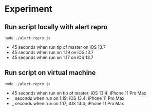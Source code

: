 # Experiment

## Run script locally with alert repro
`node ./alert-repro.js`

* 45 seconds when run tip of master on iOS 13.7
* 45 seconds when run on 1.19 on iOS 13.7
* 45 seconds when run on 1.17 on iOS 13.7

## Run script on virtual machine
`node ./alert-repro.js`

* 45 seconds when run on tip of master; iOS 13.4; iPhone 11 Pro Max
* _ seconds when run on 1.19; iOS 13.4; iPhone 11 Pro Max
* _ seconds when run on 1.17; iOS 13.4; iPhone 11 Pro Max
